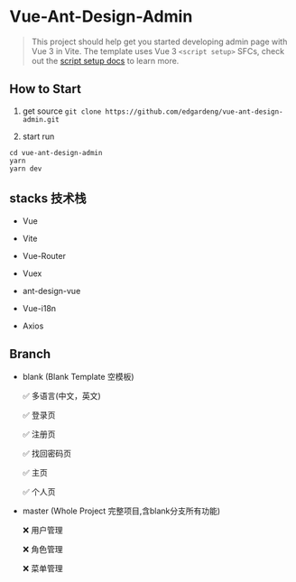 # Vue-Ant-Design-Admin
> This project should help get you started developing admin page with Vue 3 in Vite.
> The template uses Vue 3 `<script setup>` SFCs, check out the [script setup docs](https://v3.vuejs.org/api/sfc-script-setup.html#sfc-script-setup) to learn more.

## How to Start

 1. get source `git clone https://github.com/edgardeng/vue-ant-design-admin.git`
   
 2. start run 
   ```
   cd vue-ant-design-admin
   yarn
   yarn dev
   ```

## stacks 技术栈

* Vue

* Vite

* Vue-Router

* Vuex

* ant-design-vue

* Vue-i18n

* Axios

## Branch

* blank (Blank Template 空模板)

  ✅ 多语言(中文，英文)

  ✅ 登录页

  ✅ 注册页

  ✅ 找回密码页

  ✅ 主页

  ✅ 个人页

* master (Whole Project 完整项目,含blank分支所有功能)

  ❌ 用户管理
  
  ❌ 角色管理

  ❌ 菜单管理

